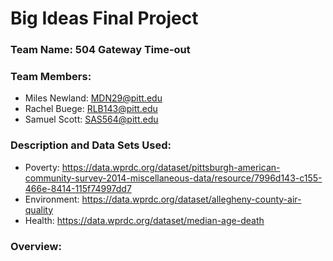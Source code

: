 # Big Ideas Final Project

### Team Name: 504 Gateway Time-out

### Team Members:
* Miles Newland: MDN29@pitt.edu
* Rachel Buege: RLB143@pitt.edu
* Samuel Scott: SAS564@pitt.edu

### Description and Data Sets Used:

* Poverty: https://data.wprdc.org/dataset/pittsburgh-american-community-survey-2014-miscellaneous-data/resource/7996d143-c155-466e-8414-115f74997dd7
* Environment: https://data.wprdc.org/dataset/allegheny-county-air-quality
* Health: https://data.wprdc.org/dataset/median-age-death

### Overview:

